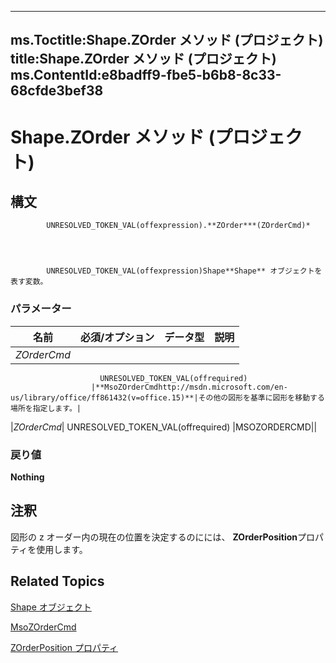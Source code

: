 
---
ms.Toctitle:Shape.ZOrder メソッド (プロジェクト)
title:Shape.ZOrder メソッド (プロジェクト)
ms.ContentId:e8badff9-fbe5-b6b8-8c33-68cfde3bef38
---
# Shape.ZOrder メソッド (プロジェクト)





## 構文

            UNRESOLVED_TOKEN_VAL(offexpression).**ZOrder***(ZOrderCmd)*




            UNRESOLVED_TOKEN_VAL(offexpression)Shape**Shape** オブジェクトを表す変数。

### パラメーター

|**名前**|**必須/オプション**|**データ型**|**説明**|
|---|---|---|---|
|*ZOrderCmd*|
                        UNRESOLVED_TOKEN_VAL(offrequired)
                      |**MsoZOrderCmdhttp://msdn.microsoft.com/en-us/library/office/ff861432(v=office.15)**|その他の図形を基準に図形を移動する場所を指定します。|
|*ZOrderCmd*|
                        UNRESOLVED_TOKEN_VAL(offrequired)
                      |MSOZORDERCMD||



### 戻り値
**Nothing**





## 注釈
図形の z オーダー内の現在の位置を決定するのにには、 **ZOrderPosition**プロパティを使用します。



## Related Topics

[Shape オブジェクト](d2b32bcd-5595-a4a7-9772-feb25fd0103a.md)

[MsoZOrderCmd](http://msdn.microsoft.com/en-us/library/office/ff861432(v=office.15))

[ZOrderPosition プロパティ](d9f0d46f-65b1-bb1f-cb75-ce4d7c3b3ab2.md)




